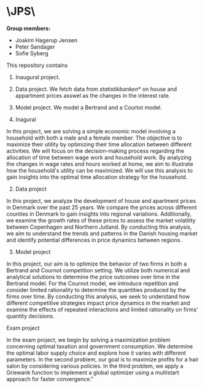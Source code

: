 # \JPS\

**Group members:**
- Joakim Hagerup Jensen
- Peter Sandager
- Sofie Syberg

This repository contains  
1. Inaugural project. 
2. Data project. We fetch data from *statistikbanken** on house and appartment prices asswel as the changes in the interest rate.
3. Model project. We model a Bertrand and a Courtot model.

1. Inagural 

In this project, we are solving a simple economic model involving a household with both a male and a female member. The objective is to maximize their utility by optimizing their time allocation between different activities. We will focus on the decision-making process regarding the allocation of time between wage work and household work. By analyzing the changes in wage rates and hours worked at home, we aim to illustrate how the household's utility can be maximized. We will use this analysis to gain insights into the optimal time allocation strategy for the household.

2. Data project

In this project, we analyze the development of house and apartment prices in Denmark over the past 25 years. We compare the prices across different counties in Denmark to gain insights into regional variations. Additionally, we examine the growth rates of these prices to assess the market volatility between Copenhagen and Northern Jutland. By conducting this analysis, we aim to understand the trends and patterns in the Danish housing market and identify potential differences in price dynamics between regions.


3. Model project

In this project, our aim is to optimize the behavior of two firms in both a Bertrand and Cournot competition setting. We utilize both numerical and analytical solutions to determine the price outcomes over time in the Bertrand model. For the Cournot model, we introduce repetition and consider limited rationality to determine the quantities produced by the firms over time. By conducting this analysis, we seek to understand how different competitive strategies impact price dynamics in the market and examine the effects of repeated interactions and limited rationality on firms' quantity decisions.

Exam project

In the exam project, we begin by solving a maximization problem concerning optimal taxation and government consumption. We determine the optimal labor supply choice and explore how it varies with different parameters.
In the second problem, our goal is to maximize profits for a hair salon by considering various policies.
In the third problem, we apply a Griewank function to implement a global optimizer using a multistart approach for faster convergence."
